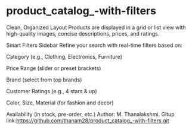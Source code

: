 # product_catalog_-with-filters
Clean, Organized Layout Products are displayed in a grid or list view with high-quality images, concise descriptions, prices, and ratings.

Smart Filters Sidebar Refine your search with real-time filters based on:

Category (e.g., Clothing, Electronics, Furniture)

Price Range (slider or preset brackets)

Brand (select from top brands)

Customer Ratings (e.g., 4 stars & up)

Color, Size, Material (for fashion and decor)

Availability (in stock, pre-order, etc.)
Author: M. Thanalakshmi. 
Gitup link:https://github.com/thanam28/product_catalog_-with-filters.git
